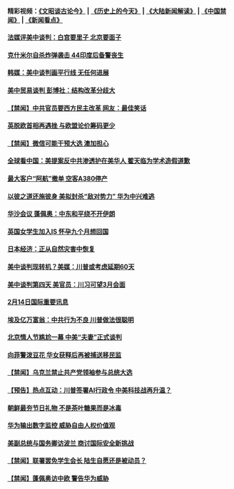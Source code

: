 #### 精彩视频：[《文昭谈古论今》](http://45.76.195.252/wenzhao) | [《历史上的今天》](http://45.76.195.252/today-in-history) | [《大陆新闻解读》](http://45.76.195.252/ntdtv-comedy) | [《中国禁闻》](http://45.76.195.252/ntdtv-news) | [《新闻看点》](http://45.76.195.252/news-insight) 

 #### [法媒评美中谈判：白宫要里子 北京要面子](../pages/prog202/a102512413.md?t=02150637) 

#### [克什米尔自杀炸弹袭击 44印度后备警丧生](../pages/prog202/a102512334.md?t=02150637) 

#### [韩媒：美中谈判画平行线 无任何进展](../pages/prog202/a102512337.md?t=02150637) 


#### [美中贸易谈判 彭博社：结构改革分歧大](../pages/prog202/a102512157.md?t=02150637) 

#### [【禁闻】中共官员要西方民主改革 网友：最佳笑话](../pages/prog202/a102512097.md?t=02150637) 

#### [英脱欧首相再遇挫 与欧盟论价筹码更少](../pages/prog202/a102512099.md?t=02150637) 

#### [【禁闻】微信可能干预大选 澳加担心](../pages/prog202/a102512108.md?t=02150637) 

#### [全球看中国：美提案反中共渗透护在美华人 翟天临为学术造假道歉](../pages/prog202/a102512102.md?t=02150637) 

#### [最大客户“阿航”撤单 空客A380停产](../pages/prog202/a102512033.md?t=02150637) 

#### [以彼之道还施彼身 美拟封杀“敌对势力” 华为中兴难逃](../pages/prog202/a102511935.md?t=02150637) 

#### [华沙会议 蓬佩奥：中东和平绕不开伊朗](../pages/prog202/a102511954.md?t=02150637) 

#### [英国女学生加入IS 怀孕九个月想回国](../pages/prog202/a102511941.md?t=02150637) 


#### [日本经济：正从自然灾害中恢复](../pages/prog202/a102511822.md?t=02150637) 

#### [美中谈判现转机？美媒：川普或考虑延期60天](../pages/prog202/a102511793.md?t=02150637) 

#### [美中谈判第四天 美官员：川习可望3月会面](../pages/prog202/a102511785.md?t=02150637) 

#### [2月14日国际重要讯息](../pages/prog202/a102511773.md?t=02150637) 

#### [埃及亿万富翁：中共行为不良 川普做法很聪明](../pages/prog202/a102511537.md?t=02150637) 

#### [北京情人节尴尬一幕 中美“夫妻”正式谈判](../pages/prog202/a102511668.md?t=02150637) 

#### [向菲警泼豆花 华女获释后再被捕送移民监](../pages/prog202/a102511602.md?t=02150637) 


#### [【禁闻】乌克兰禁止共产党领袖参与总统大选](../pages/prog202/a102511532.md?t=02150637) 

#### [【预告】热点互动：川普签署AI行政令 中美科技战再升温？](../pages/prog202/a102511521.md?t=02150637) 

#### [朝鲜最夯节日礼物 不是茶叶糖果而是冰毒](../pages/prog202/a102511219.md?t=02150637) 

#### [华为输出数字监控 威胁自由人权价值观](../pages/prog202/a102511480.md?t=02150637) 

#### [美副总统与国务卿访波兰 商讨国际安全新挑战](../pages/prog202/a102511469.md?t=02150637) 


#### [【禁闻】联署罢免学生会长 陆生自愿还是被动员？](../pages/prog202/a102511410.md?t=02150637) 

#### [【禁闻】蓬佩奥访中欧 警告华为威胁](../pages/prog202/a102511399.md?t=02150637) 

